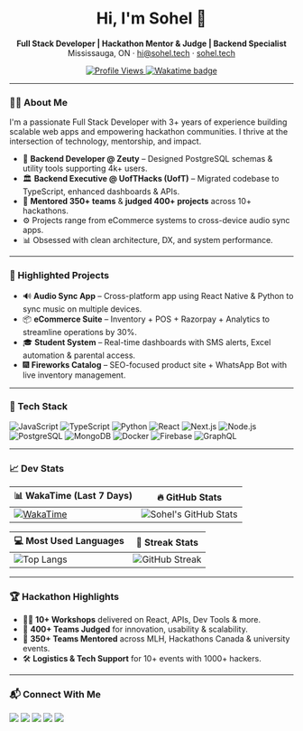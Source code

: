 <h1 align="center">Hi, I'm Sohel 👋</h1>

<p align="center">
  <b>Full Stack Developer | Hackathon Mentor & Judge | Backend Specialist</b><br>
  Mississauga, ON · <a href="mailto:hi@sohel.tech">hi@sohel.tech</a> · <a href="https://sohel.tech" target="_blank">sohel.tech</a>
</p>

<p align="center">
  <a href="https://github.com/sohelshekhIn">
    <img src="https://komarev.com/ghpvc/?username=sohelshekhIn&label=Profile%20views&color=0e75b6&style=flat" alt="Profile Views" />
  </a>
  <a href="https://wakatime.com/@4dac246d-8a22-44b2-8d38-dc7abce7644a">
    <img src="https://wakatime.com/badge/user/4dac246d-8a22-44b2-8d38-dc7abce7644a.svg" alt="Wakatime badge" />
  </a>
</p>

---

### 👨‍💻 About Me

I'm a passionate Full Stack Developer with 3+ years of experience building scalable web apps and empowering hackathon communities. I thrive at the intersection of technology, mentorship, and impact.

- 🧠 **Backend Developer @ Zeuty** – Designed PostgreSQL schemas & utility tools supporting 4k+ users.
- 🏛 **Backend Executive @ UofTHacks (UofT)** – Migrated codebase to TypeScript, enhanced dashboards & APIs.
- 💬 **Mentored 350+ teams** & **judged 400+ projects** across 10+ hackathons.
- ⚙️ Projects range from eCommerce systems to cross-device audio sync apps.
- 📊 Obsessed with clean architecture, DX, and system performance.

---

### 🚀 Highlighted Projects

- 🔊 **Audio Sync App** – Cross-platform app using React Native & Python to sync music on multiple devices.
- 📦 **eCommerce Suite** – Inventory + POS + Razorpay + Analytics to streamline operations by 30%.
- 🎓 **Student System** – Real-time dashboards with SMS alerts, Excel automation & parental access.
- 🎆 **Fireworks Catalog** – SEO-focused product site + WhatsApp Bot with live inventory management.

---

### 🧰 Tech Stack

![JavaScript](https://img.shields.io/badge/-JavaScript-black?style=flat-square&logo=javascript)
![TypeScript](https://img.shields.io/badge/-TypeScript-black?style=flat-square&logo=typescript)
![Python](https://img.shields.io/badge/-Python-black?style=flat-square&logo=python)
![React](https://img.shields.io/badge/-React-black?style=flat-square&logo=react)
![Next.js](https://img.shields.io/badge/-Next.js-black?style=flat-square&logo=next.js)
![Node.js](https://img.shields.io/badge/-Node.js-black?style=flat-square&logo=node.js)
![PostgreSQL](https://img.shields.io/badge/-PostgreSQL-black?style=flat-square&logo=postgresql)
![MongoDB](https://img.shields.io/badge/-MongoDB-black?style=flat-square&logo=mongodb)
![Docker](https://img.shields.io/badge/-Docker-black?style=flat-square&logo=docker)
![Firebase](https://img.shields.io/badge/-Firebase-black?style=flat-square&logo=firebase)
![GraphQL](https://img.shields.io/badge/-GraphQL-black?style=flat-square&logo=graphql)

---

### 📈 Dev Stats

| 📊 WakaTime (Last 7 Days) | 🔥 GitHub Stats |
|--------------------------|----------------|
| [![WakaTime](https://wakatime.com/share/@sohelshekh/7b9466df-c040-486a-9e46-79ab49304a6b.svg)](https://wakatime.com/@sohel) | ![Sohel's GitHub Stats](https://github-readme-stats.vercel.app/api?username=sohelshekhIn&show_icons=true&theme=github_dark&hide_border=true) |

| 💻 Most Used Languages | 🧠 Streak Stats |
|------------------------|----------------|
| ![Top Langs](https://github-readme-stats.vercel.app/api/top-langs/?username=sohelshekhIn&layout=compact&theme=github_dark&hide_border=true) | ![GitHub Streak](https://streak-stats.demolab.com?user=sohelshekhIn&theme=github-dark&hide_border=true) |

---

### 🏆 Hackathon Highlights

- 👨‍🏫 **10+ Workshops** delivered on React, APIs, Dev Tools & more.
- 🎯 **400+ Teams Judged** for innovation, usability & scalability.
- 💬 **350+ Teams Mentored** across MLH, Hackathons Canada & university events.
- 🛠️ **Logistics & Tech Support** for 10+ events with 1000+ hackers.

---

### 📬 Connect With Me

<a href="https://sohel.tech"><img src="https://img.shields.io/badge/Website-sohel.tech-blue?style=flat-square&logo=google-chrome"></a>
<a href="mailto:hi@sohel.tech"><img src="https://img.shields.io/badge/Email-hi@sohel.tech-green?style=flat-square&logo=gmail"></a>
<a href="https://linkedin.com/in/sohelshekh"><img src="https://img.shields.io/badge/LinkedIn-sohelshekh-blue?style=flat-square&logo=linkedin"></a>
<a href="https://github.com/sohelshekhIn"><img src="https://img.shields.io/badge/GitHub-sohelshekhIn-lightgrey?style=flat-square&logo=github"></a>
<a href="https://wakatime.com/@sohelshekh"><img src="https://img.shields.io/badge/WakaTime-Profile-purple?style=flat-square&logo=wakatime"></a>




